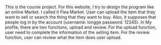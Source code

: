This is the course project. 
For this website, I try to design the program like an online Market. I called it Flea Market.
User can upload the item that they want to sell or search the thing that they want to buy. Also, it supposes that people log in by the account (username: longge password: 12345). 
In My profile, there are two functions, upload and review. For the upload function, user need to complete the information of the selling item. For the review function, user can review what the item does user upload.
